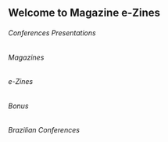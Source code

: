 ## Welcome to Magazine e-Zines

###### Conferences Presentations

###### Magazines

###### e-Zines

###### Bonus

###### Brazilian Conferences
